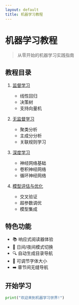 ```yaml
---
layout: default
title: 机器学习教程
---
```


# 机器学习教程

> 从零开始的机器学习实践指南

## 教程目录

1. [监督学习](/topics/supervised-learning)
   - 线性回归
   - 决策树
   - 支持向量机

2. [无监督学习](/topics/unsupervised-learning)
   - 聚类分析
   - 主成分分析
   - 关联规则学习

3. [深度学习](/topics/deep-learning)
   - 神经网络基础
   - 卷积神经网络
   - 循环神经网络

4. [模型评估与优化](/topics/model-evaluation)
   - 交叉验证
   - 超参数调优
   - 模型集成

## 特色功能

- 📚 响应式阅读器体验
- 🌙 日间/夜间模式切换
- 🔍 自动生成目录导航
- 📏 可调节字体大小
- ➡️ 章节间无缝导航

## 开始学习

```python
print("欢迎来到机器学习世界!")